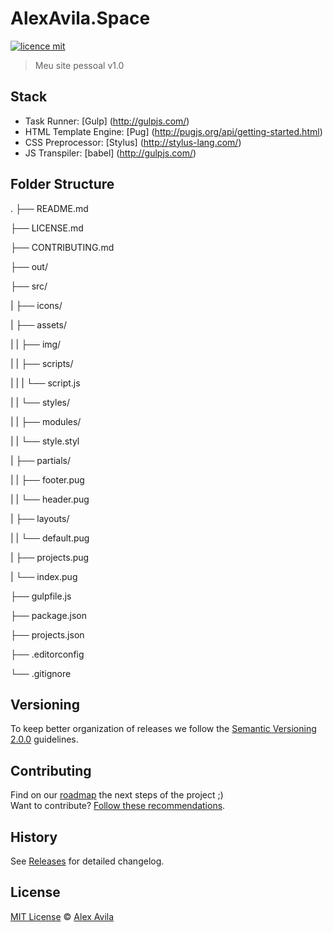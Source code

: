 # AlexAvila.Space

[![licence mit](https://img.shields.io/badge/licence-MIT-blue.svg)](https://github.com/AlexAvila/alexavila.space/blob/master/LICENSE.md)

> Meu site pessoal v1.0



## Stack
- Task Runner: [Gulp] (http://gulpjs.com/) 
- HTML Template Engine: [Pug] (http://pugjs.org/api/getting-started.html)
- CSS Preprocessor: [Stylus] (http://stylus-lang.com/)
- JS Transpiler: [babel] (http://gulpjs.com/)

## Folder Structure

.
├── README.md

├── LICENSE.md

├── CONTRIBUTING.md

├── out/

├── src/

|   ├── icons/

|   ├── assets/

|   |   ├── img/

|   |   ├── scripts/

|   |   |   └── script.js

|   |   └── styles/

|   |       ├── modules/

|   |       └── style.styl

|   ├── partials/

|   |   ├── footer.pug

|   |   └── header.pug

|   ├── layouts/

|   |   └── default.pug

|   ├── projects.pug

|   └── index.pug

├── gulpfile.js

├── package.json

├── projects.json

├── .editorconfig

└── .gitignore


## Versioning

To keep better organization of releases we follow the [Semantic Versioning 2.0.0](http://semver.org/) guidelines.

## Contributing
Find on our [roadmap](https://github.com/AlexAvila/alexavila.space/issues/1) the next steps of the project ;)
<br>
Want to contribute? [Follow these recommendations](https://github.com/AlexAvila/alexavila.space/blob/master/CONTRIBUTING.md).

## History
See [Releases](https://github.com/AlexAvila/alexavila.space/releases) for detailed changelog.

## License
[MIT License](https://github.com/AlexAvila/alexavila.space/blob/master/LICENSE.md) © [Alex Avila](http://alexavila.space/)
